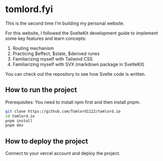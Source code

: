 # tomlord.fyi

This is the second time I'm building my personal website.

For this website, I followed the SvelteKit development guide to implement some key features and learn concepts:

1. Routing mechanism
2. Practicing \$effect, \$state, \$derived runes
3. Familiarizing myself with Tailwind CSS
4. Familiarizing myself with SVX (markdown package in SvelteKit)

You can check out the repository to see how Svelte code is written.

## How to run the project

Prerequisites: You need to install npm first and then install pnpm.

```bash
git clone https://github.com/Tomlord1122/tomlord.io
cd tomlord.io
pnpm install
pnpm dev
```

## How to deploy the project

Connect to your vercel account and deploy the project.
